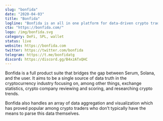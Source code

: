 ```yaml
---
slug: "bonfida"
date: "2020-04-03"
title: "Bonfida"
logline: "Bonfida is an all in one platform for data-driven crypto traders built on top of Solana and Serum."
cta: "https://bonfida.com/"
logo: /img/bonfida.svg
category: DeFi, SPL, wallet
status: live
website: https://bonfida.com
twitter: https://twitter.com/bonfida
telegram: https://t.me/bonfidatg
discord: https://discord.gg/B4xzATxQHC
---
```


Bonfida is a full product suite that bridges the gap between Serum, Solana, and the user. It aims to be a single source of data truth in the cryptocurrency industry focusing on, among other things, exchange statistics, crypto company reviewing and scoring, and researching crypto trends.

Bonfida also handles an array of data aggregation and visualization which has proved popular among crypto traders who don’t typically have the means to parse this data themselves.
